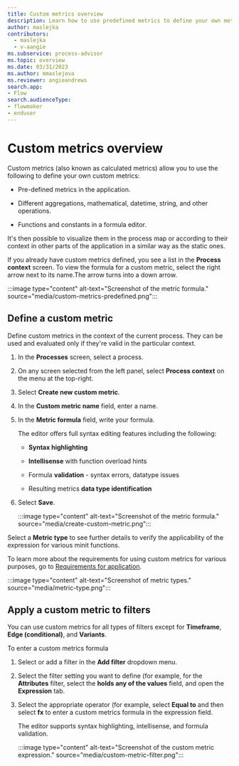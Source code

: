 ```yaml
---
title: Custom metrics overview
description: Learn how to use predefined metrics to define your own metrics in minit.
author: maslejka
contributors:
  - maslejka
  - v-aangie
ms.subservice: process-advisor
ms.topic: overview
ms.date: 03/31/2023
ms.author: mmaslejova
ms.reviewer: angieandrews
search.app:
- Flow
search.audienceType:
- flowmaker
- enduser
---
```


# Custom metrics overview

Custom metrics (also known as calculated metrics) allow you to use the following to define your own custom metrics:

- Pre-defined metrics in the application.

- Different aggregations, mathematical, datetime, string, and other operations.

- Functions and constants in a formula editor.

It's then possible to visualize them in the process map or according to their context in other parts of the application in a similar way as the static ones.

If you already have custom metrics defined, you see a list in the **Process context** screen. To view the formula for a custom metric, select the right arrow next to its name.The arrow turns into a down arrow.

  :::image type="content" alt-text="Screenshot of the metric formula." source="media/custom-metrics-predefined.png":::

## Define a custom metric

Define custom metrics in the context of the current process. They can be used and evaluated only if they're valid in the particular context.

1. In the **Processes** screen, select a process.

1. On any screen selected from the left panel, select **Process context** on the menu at the top-right.

1. Select **Create new custom metric**.

1. In the **Custom metric name** field, enter a name.

1. In the **Metric formula** field, write your formula.

    The editor offers full syntax editing features including the following:

    - **Syntax highlighting**

    - **Intellisense** with function overload hints

    - Formula **validation** - syntax errors, datatype issues

    - Resulting metrics **data type identification**

1. Select **Save**.

    :::image type="content" alt-text="Screenshot of the metric formula." source="media/create-custom-metric.png":::

Select a **Metric type** to see further details to verify the applicability of the expression for various minit functions.

To learn more about the requirements for using custom metrics for various purposes, go to [Requirements for application](requirements-for-application.md).

:::image type="content" alt-text="Screenshot of metric types." source="media/metric-type.png":::

<!--I can't find the following.
## Apply a custom metric to a process map

Custom metrics can be accessed and applied to process map view from the **Customize** panel, by selecting the Custom metric option in the metrics visualization switch and then selecting the desired metrics from the available dropdowns. The top dropdown is used for selecting the custom metric on the activities and the bottom one for edges. The link icon in-between will lock the metric for activities and edges to show the same metric for both elements by selecting it from a single dropdown menu.

:::image type="content" alt-text="Screenshot of custom metric dropdown menus." source="media/CustomMetricsSelection-v56.png":::

Context menu available next to the dropdown offers a shortcut to add a new custom metric to process context or edit the formula of the currently selected metric.

The process map visualization will accommodate to the selected metric based on the context and datatype and show the calculated values. -->

## Apply a custom metric to filters

You can use custom metrics for all types of filters except for **Timeframe**, **Edge (conditional)**, and **Variants**.

To enter a custom metrics formula

1. Select or add a filter in the **Add filter** dropdown menu.

1. Select the filter setting you want to define (for example, for the **Attributes** filter, select the **holds any of the values** field, and open the **Expression** tab. 

1. Select the appropriate operator (for example, select **Equal to** and then select **fx** to enter a custom metrics formula in the expression field.

    The editor supports syntax highlighting, intellisense, and formula validation.

    :::image type="content" alt-text="Screenshot of the custom metric expression." source="media/custom-metric-filter.png":::

<!--Please verify that the rest of this article belongs.
For the **Metrics** filter type, you can also apply custom metrics stored in the process context or create a new one. To select existing custom metrics, use the metric dropdown menu. Custom metrics are available at the end of the list.

To create a new one, select (**...**) next to the metric drop-down list and select Add. This opens the standard custom metrics editor (see above). You can also edit and delete existing custom metrics here.

:::image type="content" alt-text="Screenshot of adding a new metric." source="media/filter2.png":::

## Use a custom metric in the Statistics view

Once a custom value or case type metric is defined in the process map, it also becomes available in the **Statistics** view as a new column. It also can be visualized in the graph.

:::image type="content" alt-text="Screenshot of the metrics column in the Statistics screen." source="media/image-60.png":::

## Use a custom metric in root cause analysis (RCA)

Custom metrics that return values on case level, can be used in RCA either as a main metric or in the influenced by section. Supported custom metrics are any returning numerical, time or boolean value and metrics returning string values with less than 50 unique values for the data used in RCA.

Custom metrics can be also created in RCA settings screen by selecting (**...**) next to the selection of main metric.

:::image type="content" alt-text="screenshot of custom metrics in RCA." source="media/custom-metrics.png":::
-->

